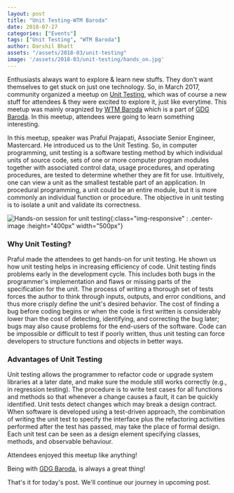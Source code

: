 ```yaml
---
layout: post
title: "Unit Testing-WTM Baroda"
date: 2018-07-27
categories: ["Events"]
tags: ["Unit Testing", "WTM Baroda"]
author: Darshil Bhatt
assets: "/assets/2018-03/unit-testing"
image: '/assets/2018-03/unit-testing/hands_on.jpg'
---
```


Enthusiasts always want to explore & learn new stuffs. They don't want themselves to get stuck on just one technology. So, in March 2017, community organized a meetup on [Unit Testing](https://softwaretestingfundamentals.com/unit-testing/), which was of course a new stuff for attendees & they were excited to explore it, just like everytime. This meetup was mainly oragnized by [WTM Baroda](https://twitter.com/WTMBaroda) which is a part of [GDG Baroda](https://gdgbaroda.com/). In this meetup, attendees were going to learn something interesting.

In this meetup, speaker was Praful Prajapati, Associate Senior Engineer, Mastercard. He introduced us to the Unit Testing. So, in computer programming, unit testing is a software testing method by which individual units of source code, sets of one or more computer program modules together with associated control data, usage procedures, and operating procedures, are tested to determine whether they are fit for use. Intuitively, one can view a unit as the smallest testable part of an application. In procedural programming, a unit could be an entire module, but it is more commonly an individual function or procedure. The objective in unit testing is to isolate a unit and validate its correctness.

![Hands-on session for unit testing]({{page.assets}}/hands_on.jpg){:class="img-responsive" : .center-image :height="400px" width="500px"}

### Why Unit Testing?
Praful made the attendees to get hands-on for unit testing. He shown us how unit testing helps in increasing efficiency of code. Unit testing finds problems early in the development cycle. This includes both bugs in the programmer's implementation and flaws or missing parts of the specification for the unit. The process of writing a thorough set of tests forces the author to think through inputs, outputs, and error conditions, and thus more crisply define the unit's desired behavior. The cost of finding a bug before coding begins or when the code is first written is considerably lower than the cost of detecting, identifying, and correcting the bug later; bugs may also cause problems for the end-users of the software. Code can be impossible or difficult to test if poorly written, thus unit testing can force developers to structure functions and objects in better ways.

### Advantages of Unit Testing
Unit testing allows the programmer to refactor code or upgrade system libraries at a later date, and make sure the module still works correctly (e.g., in regression testing). The procedure is to write test cases for all functions and methods so that whenever a change causes a fault, it can be quickly identified. Unit tests detect changes which may break a design contract. When software is developed using a test-driven approach, the combination of writing the unit test to specify the interface plus the refactoring activities performed after the test has passed, may take the place of formal design. Each unit test can be seen as a design element specifying classes, methods, and observable behaviour.

Attendees enjoyed this meetup like anything!

Being with [GDG Baroda](https://gdgbaroda.com/), is always a great thing!

That's it for today's post. We'll continue our journey in upcoming post.
